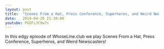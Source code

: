 ```yaml
---
layout: post
title:  "Scenes From a Hat, Press Conference, Superheros, and Weird Newscasters!"
date:   2019-04-20 21:30:00
youtube: PGOFiJC9w7s
---
```


In this edgy episode of WhoseLine.club we play Scenes From a Hat, Press Conference, Superheros, and Weird Newscasters!
